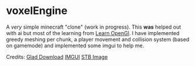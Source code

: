 # voxelEngine

A *very* simple minecraft "clone" (work in progress). 
This **was** helped out with ai but most of the learning from [Learn OpenGl](https://www.learnopengl.com/).
I have implemented greedy meshing per chunk, a player movement and collision system (based on gamemode) and implemented some imgui to help me.

Credits:
[Glad Download](https://glad.dav1d.de/)
[IMGUI](https://github.com/ocornut/imgui.git)
[STB Image](https://github.com/nothings/stb.git)
